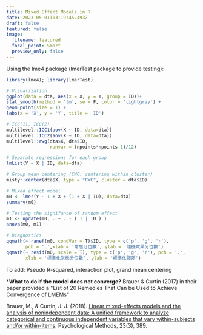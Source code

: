 ```yaml
---
title: Mixed Effect Models in R
date: 2023-05-01T03:19:45.493Z
draft: false
featured: false
image:
  filename: featured
  focal_point: Smart
  preview_only: false
---
```

U﻿sing the lme4 package (lmerTest package to provide testing):

```r
library(lme4); library(lmerTest)

# Visualization
ggplot(data = dta, aes(x = X, y = Y, group = ID))+
stat_smooth(method = 'lm', se = F, color = 'lightgray') +
geom_point(size = 1) +
labs(x = 'X', y = 'Y', title = 'ID')

# ICC(1), ICC(2)
multilevel::ICC1(aov(X ~ ID, data=dta))
multilevel::ICC2(aov(X ~ ID, data=dta))
multilevel::rwg(dta$X, dta$ID,
                ranvar = (npoints*npoints-1)/12)

# Separate regressions for each group
lmList(Y ~ X | ID, data=dta)

# Group mean centering (CWC: centering within cluster)
misty::center(dta$X, type = "CWC", cluster = dta$ID)

# Mixed effect model
m0 <- lmer(Y ~ 1 + X + (1 + X | ID), data=dta)
summary(m0)

# Testing the signifance of random effect
m1 <- update(m0, . ~ . - ( 1 | ID ) )
anova(m0, m1)

# Diagnostics
qqmath(~ ranef(m0, condVar = T)$ID, type = c('p', 'g', 'r'),
       pch = '.',xlab = '常態分位數', ylab = '隨機效果分位數')
qqmath(~ resid(m0, scale = T), type = c('p', 'g', 'r'), pch = '.',
       xlab = '標準化常態分位數', ylab = '標準化殘差')
```

To add:  Pseudo R-squared, interaction plot, grand mean centering



\***What to do if the model does not converge?** Brauer & Curtin (2017) in their paper provided a "List of 20 Remedies That Can be Used to Achieve Convergence of LMEMs"

Brauer, M., & Curtin, J. J. (2018). [Linear mixed-effects models and the analysis of nonindependent data: A unified framework to analyze categorical and continuous independent variables that vary within-subjects and/or within-items](https://doi.org/10.1037/met0000159). Psychological Methods, 23(3), 389.